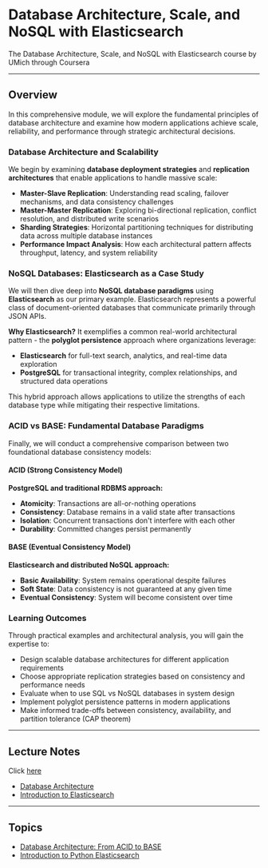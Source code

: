# Database Architecture, Scale, and NoSQL with Elasticsearch

The Database Architecture, Scale, and NoSQL with Elasticsearch course by UMich through Coursera

---

## Overview

In this comprehensive module, we will explore the fundamental principles of database architecture and examine how modern applications achieve scale, reliability, and performance through strategic architectural decisions.

### Database Architecture and Scalability

We begin by examining **database deployment strategies** and **replication architectures** that enable applications to handle massive scale:

- **Master-Slave Replication**: Understanding read scaling, failover mechanisms, and data consistency challenges
- **Master-Master Replication**: Exploring bi-directional replication, conflict resolution, and distributed write scenarios
- **Sharding Strategies**: Horizontal partitioning techniques for distributing data across multiple database instances
- **Performance Impact Analysis**: How each architectural pattern affects throughput, latency, and system reliability

### NoSQL Databases: Elasticsearch as a Case Study

We will then dive deep into **NoSQL database paradigms** using **Elasticsearch** as our primary example. Elasticsearch represents a powerful class of document-oriented databases that communicate primarily through JSON APIs. 

**Why Elasticsearch?** It exemplifies a common real-world architectural pattern - the **polyglot persistence** approach where organizations leverage:

- **Elasticsearch** for full-text search, analytics, and real-time data exploration
- **PostgreSQL** for transactional integrity, complex relationships, and structured data operations

This hybrid approach allows applications to utilize the strengths of each database type while mitigating their respective limitations.

### ACID vs BASE: Fundamental Database Paradigms

Finally, we will conduct a comprehensive comparison between two foundational database consistency models:

#### ACID (Strong Consistency Model)
**PostgreSQL and traditional RDBMS approach:**
- **Atomicity**: Transactions are all-or-nothing operations
- **Consistency**: Database remains in a valid state after transactions
- **Isolation**: Concurrent transactions don't interfere with each other
- **Durability**: Committed changes persist permanently

#### BASE (Eventual Consistency Model)
**Elasticsearch and distributed NoSQL approach:**
- **Basic Availability**: System remains operational despite failures
- **Soft State**: Data consistency is not guaranteed at any given time
- **Eventual Consistency**: System will become consistent over time

### Learning Outcomes

Through practical examples and architectural analysis, you will gain the expertise to:
- Design scalable database architectures for different application requirements
- Choose appropriate replication strategies based on consistency and performance needs
- Evaluate when to use SQL vs NoSQL databases in system design
- Implement polyglot persistence patterns in modern applications
- Make informed trade-offs between consistency, availability, and partition tolerance (CAP theorem)

---

## Lecture Notes

Click [here](https://www.pg4e.com/lectures/)
- [Database Architecture](https://www.pg4e.com/lectures/07-Architecture.pptx)
- [Introduction to Elasticsearch](https://www.pg4e.com/lectures/07-Elastic.pptx)

---

## Topics

- [Database Architecture: From ACID to BASE](database-architecture.md)
- [Introduction to Python Elasticsearch](elasticsearch.md)